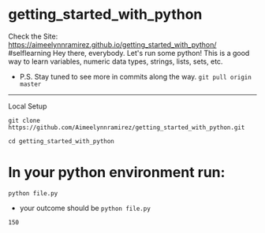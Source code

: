 # getting_started_with_python
Check the Site:
https://aimeelynnramirez.github.io/getting_started_with_python/
#selflearning
Hey there, everybody.
Let's run some python! 
This is a good way to learn variables, numeric data types, strings, lists, sets, etc.
- P.S. Stay tuned to see more in commits along the way.
`git pull origin master`
-------

Local Setup
```
git clone https://github.com/Aimeelynnramirez/getting_started_with_python.git

cd getting_started_with_python

```

# In your python environment run: 

`python file.py` 

- your outcome should be 
`python file.py`
                                     
`150`


